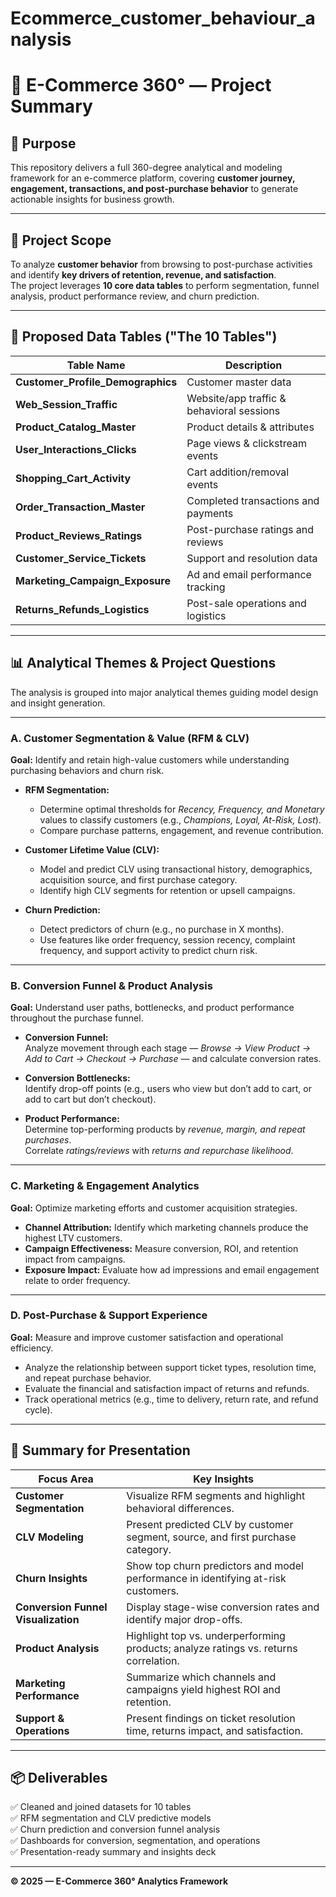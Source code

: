 # Ecommerce_customer_behaviour_analysis
# 🛒 E-Commerce 360° — Project Summary

## 📌 Purpose
This repository delivers a full 360-degree analytical and modeling framework for an e-commerce platform, covering **customer journey, engagement, transactions, and post-purchase behavior** to generate actionable insights for business growth.

---

## 🚀 Project Scope
To analyze **customer behavior** from browsing to post-purchase activities and identify **key drivers of retention, revenue, and satisfaction**.  
The project leverages **10 core data tables** to perform segmentation, funnel analysis, product performance review, and churn prediction.

---

## 🧩 Proposed Data Tables ("The 10 Tables")

| Table Name | Description |
|-------------|-------------|
| **Customer_Profile_Demographics** | Customer master data |
| **Web_Session_Traffic** | Website/app traffic & behavioral sessions |
| **Product_Catalog_Master** | Product details & attributes |
| **User_Interactions_Clicks** | Page views & clickstream events |
| **Shopping_Cart_Activity** | Cart addition/removal events |
| **Order_Transaction_Master** | Completed transactions and payments |
| **Product_Reviews_Ratings** | Post-purchase ratings and reviews |
| **Customer_Service_Tickets** | Support and resolution data |
| **Marketing_Campaign_Exposure** | Ad and email performance tracking |
| **Returns_Refunds_Logistics** | Post-sale operations and logistics |

---

## 📊 Analytical Themes & Project Questions

The analysis is grouped into major analytical themes guiding model design and insight generation.

---

### **A. Customer Segmentation & Value (RFM & CLV)**  
**Goal:** Identify and retain high-value customers while understanding purchasing behaviors and churn risk.

- **RFM Segmentation:**  
  - Determine optimal thresholds for *Recency, Frequency, and Monetary* values to classify customers (e.g., *Champions, Loyal, At-Risk, Lost*).  
  - Compare purchase patterns, engagement, and revenue contribution.  

- **Customer Lifetime Value (CLV):**  
  - Model and predict CLV using transactional history, demographics, acquisition source, and first purchase category.  
  - Identify high CLV segments for retention or upsell campaigns.  

- **Churn Prediction:**  
  - Detect predictors of churn (e.g., no purchase in X months).  
  - Use features like order frequency, session recency, complaint frequency, and support activity to predict churn risk.

---

### **B. Conversion Funnel & Product Analysis**  
**Goal:** Understand user paths, bottlenecks, and product performance throughout the purchase funnel.

- **Conversion Funnel:**  
  Analyze movement through each stage — *Browse → View Product → Add to Cart → Checkout → Purchase* — and calculate conversion rates.  

- **Conversion Bottlenecks:**  
  Identify drop-off points (e.g., users who view but don’t add to cart, or add to cart but don’t checkout).  

- **Product Performance:**  
  Determine top-performing products by *revenue, margin, and repeat purchases*.  
  Correlate *ratings/reviews* with *returns and repurchase likelihood*.

---

### **C. Marketing & Engagement Analytics**  
**Goal:** Optimize marketing efforts and customer acquisition strategies.

- **Channel Attribution:** Identify which marketing channels produce the highest LTV customers.  
- **Campaign Effectiveness:** Measure conversion, ROI, and retention impact from campaigns.  
- **Exposure Impact:** Evaluate how ad impressions and email engagement relate to order frequency.

---

### **D. Post-Purchase & Support Experience**  
**Goal:** Measure and improve customer satisfaction and operational efficiency.

- Analyze the relationship between support ticket types, resolution time, and repeat purchase behavior.  
- Evaluate the financial and satisfaction impact of returns and refunds.  
- Track operational metrics (e.g., time to delivery, return rate, and refund cycle).

---

## 🧠 Summary for Presentation

| Focus Area | Key Insights |
|-------------|--------------|
| **Customer Segmentation** | Visualize RFM segments and highlight behavioral differences. |
| **CLV Modeling** | Present predicted CLV by customer segment, source, and first purchase category. |
| **Churn Insights** | Show top churn predictors and model performance in identifying at-risk customers. |
| **Conversion Funnel Visualization** | Display stage-wise conversion rates and identify major drop-offs. |
| **Product Analysis** | Highlight top vs. underperforming products; analyze ratings vs. returns correlation. |
| **Marketing Performance** | Summarize which channels and campaigns yield highest ROI and retention. |
| **Support & Operations** | Present findings on ticket resolution time, returns impact, and satisfaction. |

---

## 📦 Deliverables

✅ Cleaned and joined datasets for 10 tables  
✅ RFM segmentation and CLV predictive models  
✅ Churn prediction and conversion funnel analysis  
✅ Dashboards for conversion, segmentation, and operations  
✅ Presentation-ready summary and insights deck  

---

**© 2025 — E-Commerce 360° Analytics Framework**

